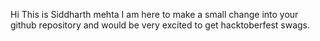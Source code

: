 Hi This is Siddharth mehta I am here to make a small change into your github repository and would be very excited to get hacktoberfest swags.
